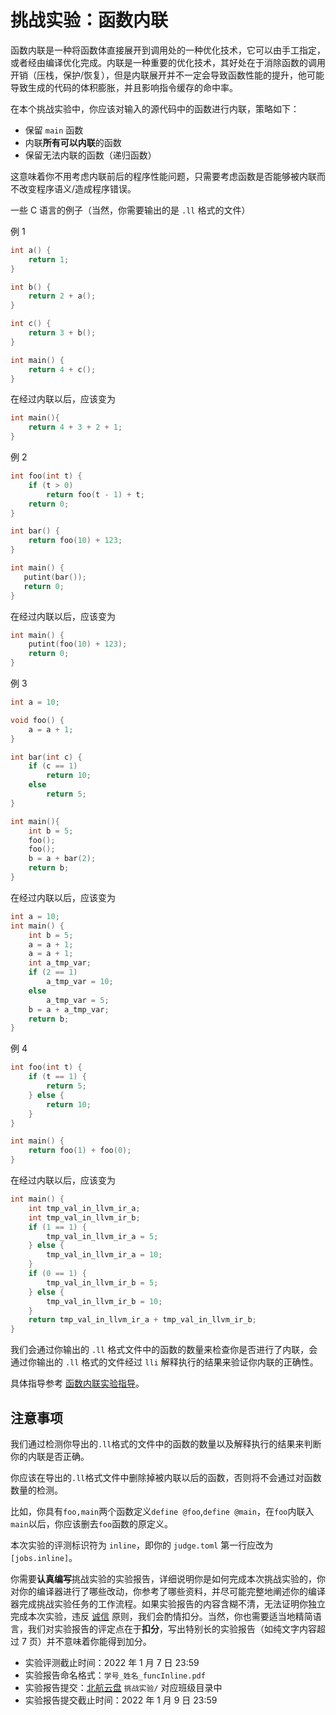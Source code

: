 # 挑战实验：函数内联

函数内联是一种将函数体直接展开到调用处的一种优化技术，它可以由手工指定，或者经由编译优化完成。内联是一种重要的优化技术，其好处在于消除函数的调用开销（压栈，保护/恢复），但是内联展开并不一定会导致函数性能的提升，他可能导致生成的代码的体积膨胀，并且影响指令缓存的命中率。

在本个挑战实验中，你应该对输入的源代码中的函数进行内联，策略如下：

- 保留 `main` 函数
- 内联**所有可以内联**的函数
- 保留无法内联的函数（递归函数）

这意味着你不用考虑内联前后的程序性能问题，只需要考虑函数是否能够被内联而不改变程序语义/造成程序错误。

一些 C 语言的例子（当然，你需要输出的是 `.ll` 格式的文件）

例 1

```cpp
int a() {
    return 1;
}

int b() {
    return 2 + a();
}

int c() {
    return 3 + b();
}

int main() {
    return 4 + c();
}
```

在经过内联以后，应该变为

```cpp
int main(){
    return 4 + 3 + 2 + 1;
}
```

例 2

```cpp
int foo(int t) {
    if (t > 0)
        return foo(t - 1) + t;
    return 0;
}

int bar() {
    return foo(10) + 123;
}

int main() {
   putint(bar());
   return 0;
}
```

在经过内联以后，应该变为

```cpp
int main() {
    putint(foo(10) + 123);
    return 0;
}
```

例 3

```cpp
int a = 10;

void foo() {
    a = a + 1;
}

int bar(int c) {
    if (c == 1)
        return 10;
    else
        return 5;
}

int main(){
    int b = 5;
    foo();
    foo();
    b = a + bar(2);
    return b;
}
```

在经过内联以后，应该变为

```cpp
int a = 10;
int main() {
    int b = 5;
    a = a + 1;
    a = a + 1;
    int a_tmp_var;
    if (2 == 1)
        a_tmp_var = 10;
    else
        a_tmp_var = 5;
    b = a + a_tmp_var;
    return b;
}
```

例 4

```cpp
int foo(int t) {
    if (t == 1) {
        return 5;
    } else {
        return 10;
    }
}

int main() {
    return foo(1) + foo(0);
}
```

在经过内联以后，应该变为

```cpp
int main() {
    int tmp_val_in_llvm_ir_a;
    int tmp_val_in_llvm_ir_b;
    if (1 == 1) {
        tmp_val_in_llvm_ir_a = 5;
    } else {
        tmp_val_in_llvm_ir_a = 10;
    }
    if (0 == 1) {
        tmp_val_in_llvm_ir_b = 5;
    } else {
        tmp_val_in_llvm_ir_b = 10;
    }
    return tmp_val_in_llvm_ir_a + tmp_val_in_llvm_ir_b;
}
```

我们会通过你输出的 `.ll` 格式文件中的函数的数量来检查你是否进行了内联，会通过你输出的 `.ll` 格式的文件经过 `lli` 解释执行的结果来验证你内联的正确性。

具体指导参考 [函数内联实验指导](help.md)。

## 注意事项


我们通过检测你导出的`.ll`格式的文件中的函数的数量以及解释执行的结果来判断你的内联是否正确。

你应该在导出的`.ll`格式文件中删除掉被内联以后的函数，否则将不会通过对函数数量的检测。

比如，你具有`foo,main`两个函数定义`define @foo`,`define @main`，在`foo`内联入`main`以后，你应该删去`foo`函数的原定义。

本次实验的评测标识符为 `inline`，即你的 `judge.toml` 第一行应改为 `[jobs.inline]`。



你需要**认真编写**挑战实验的实验报告，详细说明你是如何完成本次挑战实验的，你对你的编译器进行了哪些改动，你参考了哪些资料，并尽可能完整地阐述你的编译器完成挑战实验任务的工作流程。如果实验报告的内容含糊不清，无法证明你独立完成本次实验，违反 [诚信](../../integrity.md) 原则，我们会酌情扣分。当然，你也需要适当地精简语言，我们对实验报告的评定点在于**扣分**，写出特别长的实验报告（如纯文字内容超过 7 页）并不意味着你能得到加分。

- 实验评测截止时间：2022 年 1 月 7 日 23:59
- 实验报告命名格式：`学号_姓名_funcInline.pdf`
- 实验报告提交：[北航云盘](https://bhpan.buaa.edu.cn:443/link/413EA0802B7A7627A6B5112531C40772) `挑战实验/` 对应班级目录中
- 实验报告提交截止时间：2022 年 1 月 9 日 23:59
